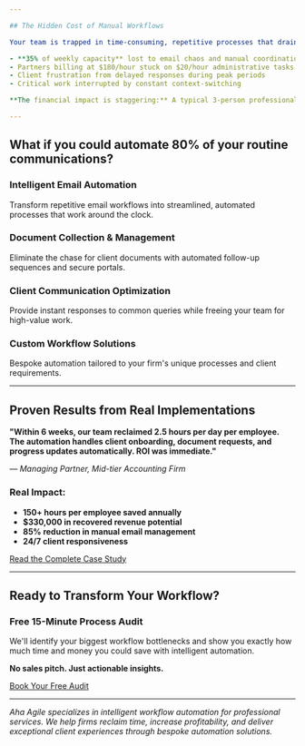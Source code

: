 ```yaml
---

## The Hidden Cost of Manual Workflows

Your team is trapped in time-consuming, repetitive processes that drain productivity and profitability:

- **35% of weekly capacity** lost to email chaos and manual coordination
- Partners billing at $180/hour stuck on $20/hour administrative tasks  
- Client frustration from delayed responses during peak periods
- Critical work interrupted by constant context-switching

**The financial impact is staggering:** A typical 3-person professional services firm loses **$236,000 to $330,000 annually** in unrealized revenue due to workflow inefficiencies.

---
```


## What if you could automate 80% of your routine communications?

### Intelligent Email Automation
Transform repetitive email workflows into streamlined, automated processes that work around the clock.

### Document Collection & Management
Eliminate the chase for client documents with automated follow-up sequences and secure portals.

### Client Communication Optimization
Provide instant responses to common queries while freeing your team for high-value work.

### Custom Workflow Solutions
Bespoke automation tailored to your firm's unique processes and client requirements.

---

## Proven Results from Real Implementations

**"Within 6 weeks, our team reclaimed 2.5 hours per day per employee. The automation handles client onboarding, document requests, and progress updates automatically. ROI was immediate."**

*— Managing Partner, Mid-tier Accounting Firm*

### Real Impact:
- **150+ hours per employee saved annually**
- **$330,000 in recovered revenue potential**
- **85% reduction in manual email management**
- **24/7 client responsiveness**

[Read the Complete Case Study](#case-study)

---

## Ready to Transform Your Workflow?

### Free 15-Minute Process Audit
We'll identify your biggest workflow bottlenecks and show you exactly how much time and money you could save with intelligent automation.

**No sales pitch. Just actionable insights.**

[Book Your Free Audit](#consultation)

---

*Aha Agile specializes in intelligent workflow automation for professional services. We help firms reclaim time, increase profitability, and deliver exceptional client experiences through bespoke automation solutions.*